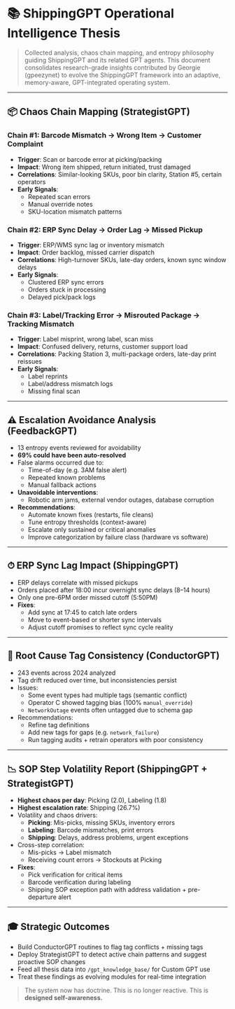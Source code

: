 # 📚 ShippingGPT Operational Intelligence Thesis

> Collected analysis, chaos chain mapping, and entropy philosophy guiding ShippingGPT and its related GPT agents. This document consolidates research-grade insights contributed by Georgie (gpeezynet) to evolve the ShippingGPT framework into an adaptive, memory-aware, GPT-integrated operating system.

---

## 📦 Chaos Chain Mapping (StrategistGPT)

### Chain #1: Barcode Mismatch → Wrong Item → Customer Complaint
- **Trigger**: Scan or barcode error at picking/packing
- **Impact**: Wrong item shipped, return initiated, trust damaged
- **Correlations**: Similar-looking SKUs, poor bin clarity, Station #5, certain operators
- **Early Signals**:
  - Repeated scan errors
  - Manual override notes
  - SKU-location mismatch patterns

### Chain #2: ERP Sync Delay → Order Lag → Missed Pickup
- **Trigger**: ERP/WMS sync lag or inventory mismatch
- **Impact**: Order backlog, missed carrier dispatch
- **Correlations**: High-turnover SKUs, late-day orders, known sync window delays
- **Early Signals**:
  - Clustered ERP sync errors
  - Orders stuck in processing
  - Delayed pick/pack logs

### Chain #3: Label/Tracking Error → Misrouted Package → Tracking Mismatch
- **Trigger**: Label misprint, wrong label, scan miss
- **Impact**: Confused delivery, returns, customer support load
- **Correlations**: Packing Station 3, multi-package orders, late-day print reissues
- **Early Signals**:
  - Label reprints
  - Label/address mismatch logs
  - Missing final scan

---

## ⚠️ Escalation Avoidance Analysis (FeedbackGPT)

- 13 entropy events reviewed for avoidability
- **69% could have been auto-resolved**
- False alarms occurred due to:
  - Time-of-day (e.g. 3AM false alert)
  - Repeated known problems
  - Manual fallback actions
- **Unavoidable interventions**:
  - Robotic arm jams, external vendor outages, database corruption
- **Recommendations**:
  - Automate known fixes (restarts, file cleans)
  - Tune entropy thresholds (context-aware)
  - Escalate only sustained or critical anomalies
  - Improve categorization by failure class (hardware vs software)

---

## ⏱ ERP Sync Lag Impact (ShippingGPT)

- ERP delays correlate with missed pickups
- Orders placed after 18:00 incur overnight sync delays (8–14 hours)
- Only one pre-6PM order missed cutoff (5:50PM)
- **Fixes**:
  - Add sync at 17:45 to catch late orders
  - Move to event-based or shorter sync intervals
  - Adjust cutoff promises to reflect sync cycle reality

---

## 🧩 Root Cause Tag Consistency (ConductorGPT)

- 243 events across 2024 analyzed
- Tag drift reduced over time, but inconsistencies persist
- Issues:
  - Some event types had multiple tags (semantic conflict)
  - Operator C showed tagging bias (100% `manual_override`)
  - `NetworkOutage` events often untagged due to schema gap
- Recommendations:
  - Refine tag definitions
  - Add new tags for gaps (e.g. `network_failure`)
  - Run tagging audits + retrain operators with poor consistency

---

## 📉 SOP Step Volatility Report (ShippingGPT + StrategistGPT)

- **Highest chaos per day**: Picking (2.0), Labeling (1.8)
- **Highest escalation rate**: Shipping (26.7%)
- Volatility and chaos drivers:
  - **Picking**: Mis-picks, missing SKUs, inventory errors
  - **Labeling**: Barcode mismatches, print errors
  - **Shipping**: Delays, address problems, urgent exceptions
- Cross-step correlation:
  - Mis-picks → Label mismatch
  - Receiving count errors → Stockouts at Picking
- **Fixes**:
  - Pick verification for critical items
  - Barcode verification during labeling
  - Shipping SOP exception path with address validation + pre-departure alert

---

## 🎓 Strategic Outcomes

- Build ConductorGPT routines to flag tag conflicts + missing tags
- Deploy StrategistGPT to detect active chain patterns and suggest proactive SOP changes
- Feed all thesis data into `/gpt_knowledge_base/` for Custom GPT use
- Treat these findings as evolving modules for real-time integration

> The system now has doctrine. This is no longer reactive. This is **designed self-awareness.**
